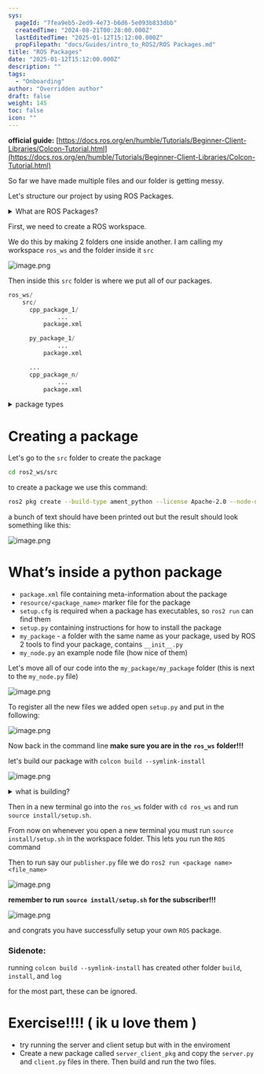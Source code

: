```yaml
---
sys:
  pageId: "7fea9eb5-2ed9-4e73-b6d6-5e093b833dbb"
  createdTime: "2024-08-21T00:28:00.000Z"
  lastEditedTime: "2025-01-12T15:12:00.000Z"
  propFilepath: "docs/Guides/intro_to_ROS2/ROS Packages.md"
title: "ROS Packages"
date: "2025-01-12T15:12:00.000Z"
description: ""
tags:
  - "Onboarding"
author: "Overridden author"
draft: false
weight: 145
toc: false
icon: ""
---
```


**official guide:** [https://docs.ros.org/en/humble/Tutorials/Beginner-Client-Libraries/Colcon-Tutorial.html](https://docs.ros.org/en/humble/Tutorials/Beginner-Client-Libraries/Colcon-Tutorial.html)

So far we have made multiple files and our folder is getting messy.

Let's structure our project by using ROS Packages.

<details>

<summary>What are ROS Packages?</summary>

ROS Packages are, as the name implies, packages of code that are highly sharable between ROS developers.

They consist of a folder, `package.xml` file, and source code

```python
      cpp_package_1/
		      ... imagine much code files here ..
          package.xml
```

</details>

First, we need to create a ROS workspace.

We do this by making 2 folders one inside another. I am calling my workspace `ros_ws` and the folder inside it `src`

![image.png](https://prod-files-secure.s3.us-west-2.amazonaws.com/d518164a-d88e-44d1-a4ee-3adb3bd8bce0/70706947-fd18-4537-a67b-e12946812d31/image.png?X-Amz-Algorithm=AWS4-HMAC-SHA256&X-Amz-Content-Sha256=UNSIGNED-PAYLOAD&X-Amz-Credential=ASIAZI2LB466YIOVRGTK%2F20250408%2Fus-west-2%2Fs3%2Faws4_request&X-Amz-Date=20250408T181039Z&X-Amz-Expires=3600&X-Amz-Security-Token=IQoJb3JpZ2luX2VjEAIaCXVzLXdlc3QtMiJIMEYCIQCCmgkiPze4o4LCM4vnVELRDsFgREJTvBYu5AdEQu7s4gIhAL0DFzRzkn0nmmyn2zD0eD%2F59pd5w6CWXHNCyAPylbuFKv8DCHsQABoMNjM3NDIzMTgzODA1IgzQAj4WsYvQF0jss6Mq3APXjK2pgeR1qfVs%2B4VjRDEgmNosXkD9jYOMN3kQYm8qa3BLJalYiHsHdXpRNJmG7gdE0NNMo1DllpW7pM1tLHFg2d0tUqkanZ4wjdz4e45lu%2BxxnRzWdvpSrwD1oPMVFYG2%2FT7Is1E2u2L%2BPxWyhWbctwgJqjf%2FijtTK9hwGizBaPkiYJ25Y50E7Yam5Z0PswV8MwTd467BLTcOr1WoDgn2Lw59wMw7E3w0WmwcTTM1iM72HyUcvmCxF9XDjdtKBLuyH9bOxThb6vGw77v1BBMmgaBFYLmTYX2Aubz0380JXjcTQM0izXvcmXEjFmuFImmaZBmFH%2FR0LQ1CrOBD0KDseug3unSh8sYdH2YKjkR0Pu9HDG9fsrr7H2UtXtgff%2Bqj3%2F4%2Fr0imgalz0BJW9AHqFlzph2dx8xxoTWvAIOA1q26d8%2F0dpYAB77soMNwzBFNo3uxTtmHS7aA%2BzuK5%2F4hET2UsDwDqV1aBeBx6EMlZIjTEXu%2FqHmLI7%2BJ1xEIWLJd0NbavqnVVctidYcqAGQij%2Ft1U81GlRSxH36FdfCZaTeSIlP7lpktuzt3wUJlIB7vdqh8yRLNPjipG60nJh9ZYQ0lKnNg4Dt1VLaT7V0FfHOwBuJImjEHbMkKNnjDUu9W%2FBjqkAeC69rJdySSrW2cgQCJYdgbZzLlQ5byx1mklvHzgRgm5dx5laqFP1SzZU4va6eUQekapjUE%2BVHIzcjko1zVFUUrNtQFAtjItwNoyyYg8z0BGBMeFIPdgDCjlvxtVIE%2B0A149dcRH1ne3fRflZBGJxNE65aDK7YHqnIcOajpzHAiy%2F0vAr5T2%2Bu9njor%2BcTozSomfQr7rHrt7jV4jGIGPqXztFlVg&X-Amz-Signature=abfb9c930630c3ebdbd9fa621544940ed7d16c6cea2bd09f3424420efd5e5505&X-Amz-SignedHeaders=host&x-id=GetObject)

Then inside this `src` folder is where we put all of our packages.

```python
ros_ws/
    src/
      cpp_package_1/
		      ...
          package.xml

      py_package_1/
		      ...
          package.xml

      ...
      cpp_package_n/
		      ...
          package.xml

```

<details>

<summary>package types</summary>

packages can be either `C++` or python.

the intern file structure is different for each but for this guide we will stick to creating python packages

</details>

# Creating a package

Let's go to the `src` folder to create the package

```bash
cd ros2_ws/src
```

to create a package we use this command:

```bash
ros2 pkg create --build-type ament_python --license Apache-2.0 --node-name my_node my_package
```

a bunch of text should have been printed out but the result should look something like this:

![image.png](https://prod-files-secure.s3.us-west-2.amazonaws.com/d518164a-d88e-44d1-a4ee-3adb3bd8bce0/e6cf1e3f-8512-4a3e-b131-079f800bf3e8/image.png?X-Amz-Algorithm=AWS4-HMAC-SHA256&X-Amz-Content-Sha256=UNSIGNED-PAYLOAD&X-Amz-Credential=ASIAZI2LB466YIOVRGTK%2F20250408%2Fus-west-2%2Fs3%2Faws4_request&X-Amz-Date=20250408T181039Z&X-Amz-Expires=3600&X-Amz-Security-Token=IQoJb3JpZ2luX2VjEAIaCXVzLXdlc3QtMiJIMEYCIQCCmgkiPze4o4LCM4vnVELRDsFgREJTvBYu5AdEQu7s4gIhAL0DFzRzkn0nmmyn2zD0eD%2F59pd5w6CWXHNCyAPylbuFKv8DCHsQABoMNjM3NDIzMTgzODA1IgzQAj4WsYvQF0jss6Mq3APXjK2pgeR1qfVs%2B4VjRDEgmNosXkD9jYOMN3kQYm8qa3BLJalYiHsHdXpRNJmG7gdE0NNMo1DllpW7pM1tLHFg2d0tUqkanZ4wjdz4e45lu%2BxxnRzWdvpSrwD1oPMVFYG2%2FT7Is1E2u2L%2BPxWyhWbctwgJqjf%2FijtTK9hwGizBaPkiYJ25Y50E7Yam5Z0PswV8MwTd467BLTcOr1WoDgn2Lw59wMw7E3w0WmwcTTM1iM72HyUcvmCxF9XDjdtKBLuyH9bOxThb6vGw77v1BBMmgaBFYLmTYX2Aubz0380JXjcTQM0izXvcmXEjFmuFImmaZBmFH%2FR0LQ1CrOBD0KDseug3unSh8sYdH2YKjkR0Pu9HDG9fsrr7H2UtXtgff%2Bqj3%2F4%2Fr0imgalz0BJW9AHqFlzph2dx8xxoTWvAIOA1q26d8%2F0dpYAB77soMNwzBFNo3uxTtmHS7aA%2BzuK5%2F4hET2UsDwDqV1aBeBx6EMlZIjTEXu%2FqHmLI7%2BJ1xEIWLJd0NbavqnVVctidYcqAGQij%2Ft1U81GlRSxH36FdfCZaTeSIlP7lpktuzt3wUJlIB7vdqh8yRLNPjipG60nJh9ZYQ0lKnNg4Dt1VLaT7V0FfHOwBuJImjEHbMkKNnjDUu9W%2FBjqkAeC69rJdySSrW2cgQCJYdgbZzLlQ5byx1mklvHzgRgm5dx5laqFP1SzZU4va6eUQekapjUE%2BVHIzcjko1zVFUUrNtQFAtjItwNoyyYg8z0BGBMeFIPdgDCjlvxtVIE%2B0A149dcRH1ne3fRflZBGJxNE65aDK7YHqnIcOajpzHAiy%2F0vAr5T2%2Bu9njor%2BcTozSomfQr7rHrt7jV4jGIGPqXztFlVg&X-Amz-Signature=9f26a7df79976106fdad164fd0c0d356caa986cc8cd36308c2416987e21639a4&X-Amz-SignedHeaders=host&x-id=GetObject)

# What’s inside a python package

- `package.xml` file containing meta-information about the package
- `resource/<package_name>` marker file for the package
- `setup.cfg` is required when a package has executables, so `ros2 run` can find them
- `setup.py` containing instructions for how to install the package
- `my_package` - a folder with the same name as your package, used by ROS 2 tools to find your package, contains `__init__.py`
- `my_node.py` an example node file (how nice of them)

Let's move all of our code into the `my_package/my_package` folder (this is next to the `my_node.py` file)

![image.png](https://prod-files-secure.s3.us-west-2.amazonaws.com/d518164a-d88e-44d1-a4ee-3adb3bd8bce0/9ce58f11-0da9-4d3e-b86d-506a9685d378/image.png?X-Amz-Algorithm=AWS4-HMAC-SHA256&X-Amz-Content-Sha256=UNSIGNED-PAYLOAD&X-Amz-Credential=ASIAZI2LB466YIOVRGTK%2F20250408%2Fus-west-2%2Fs3%2Faws4_request&X-Amz-Date=20250408T181039Z&X-Amz-Expires=3600&X-Amz-Security-Token=IQoJb3JpZ2luX2VjEAIaCXVzLXdlc3QtMiJIMEYCIQCCmgkiPze4o4LCM4vnVELRDsFgREJTvBYu5AdEQu7s4gIhAL0DFzRzkn0nmmyn2zD0eD%2F59pd5w6CWXHNCyAPylbuFKv8DCHsQABoMNjM3NDIzMTgzODA1IgzQAj4WsYvQF0jss6Mq3APXjK2pgeR1qfVs%2B4VjRDEgmNosXkD9jYOMN3kQYm8qa3BLJalYiHsHdXpRNJmG7gdE0NNMo1DllpW7pM1tLHFg2d0tUqkanZ4wjdz4e45lu%2BxxnRzWdvpSrwD1oPMVFYG2%2FT7Is1E2u2L%2BPxWyhWbctwgJqjf%2FijtTK9hwGizBaPkiYJ25Y50E7Yam5Z0PswV8MwTd467BLTcOr1WoDgn2Lw59wMw7E3w0WmwcTTM1iM72HyUcvmCxF9XDjdtKBLuyH9bOxThb6vGw77v1BBMmgaBFYLmTYX2Aubz0380JXjcTQM0izXvcmXEjFmuFImmaZBmFH%2FR0LQ1CrOBD0KDseug3unSh8sYdH2YKjkR0Pu9HDG9fsrr7H2UtXtgff%2Bqj3%2F4%2Fr0imgalz0BJW9AHqFlzph2dx8xxoTWvAIOA1q26d8%2F0dpYAB77soMNwzBFNo3uxTtmHS7aA%2BzuK5%2F4hET2UsDwDqV1aBeBx6EMlZIjTEXu%2FqHmLI7%2BJ1xEIWLJd0NbavqnVVctidYcqAGQij%2Ft1U81GlRSxH36FdfCZaTeSIlP7lpktuzt3wUJlIB7vdqh8yRLNPjipG60nJh9ZYQ0lKnNg4Dt1VLaT7V0FfHOwBuJImjEHbMkKNnjDUu9W%2FBjqkAeC69rJdySSrW2cgQCJYdgbZzLlQ5byx1mklvHzgRgm5dx5laqFP1SzZU4va6eUQekapjUE%2BVHIzcjko1zVFUUrNtQFAtjItwNoyyYg8z0BGBMeFIPdgDCjlvxtVIE%2B0A149dcRH1ne3fRflZBGJxNE65aDK7YHqnIcOajpzHAiy%2F0vAr5T2%2Bu9njor%2BcTozSomfQr7rHrt7jV4jGIGPqXztFlVg&X-Amz-Signature=029083a6e2ca6ba27155df8da8ba7442828242e9cffd40883293d35ecdcb4411&X-Amz-SignedHeaders=host&x-id=GetObject)

To register all the new files we added open `setup.py` and put in the following:

![image.png](https://prod-files-secure.s3.us-west-2.amazonaws.com/d518164a-d88e-44d1-a4ee-3adb3bd8bce0/1cd7c262-4cae-4496-9d75-c178537d24a2/image.png?X-Amz-Algorithm=AWS4-HMAC-SHA256&X-Amz-Content-Sha256=UNSIGNED-PAYLOAD&X-Amz-Credential=ASIAZI2LB466YIOVRGTK%2F20250408%2Fus-west-2%2Fs3%2Faws4_request&X-Amz-Date=20250408T181039Z&X-Amz-Expires=3600&X-Amz-Security-Token=IQoJb3JpZ2luX2VjEAIaCXVzLXdlc3QtMiJIMEYCIQCCmgkiPze4o4LCM4vnVELRDsFgREJTvBYu5AdEQu7s4gIhAL0DFzRzkn0nmmyn2zD0eD%2F59pd5w6CWXHNCyAPylbuFKv8DCHsQABoMNjM3NDIzMTgzODA1IgzQAj4WsYvQF0jss6Mq3APXjK2pgeR1qfVs%2B4VjRDEgmNosXkD9jYOMN3kQYm8qa3BLJalYiHsHdXpRNJmG7gdE0NNMo1DllpW7pM1tLHFg2d0tUqkanZ4wjdz4e45lu%2BxxnRzWdvpSrwD1oPMVFYG2%2FT7Is1E2u2L%2BPxWyhWbctwgJqjf%2FijtTK9hwGizBaPkiYJ25Y50E7Yam5Z0PswV8MwTd467BLTcOr1WoDgn2Lw59wMw7E3w0WmwcTTM1iM72HyUcvmCxF9XDjdtKBLuyH9bOxThb6vGw77v1BBMmgaBFYLmTYX2Aubz0380JXjcTQM0izXvcmXEjFmuFImmaZBmFH%2FR0LQ1CrOBD0KDseug3unSh8sYdH2YKjkR0Pu9HDG9fsrr7H2UtXtgff%2Bqj3%2F4%2Fr0imgalz0BJW9AHqFlzph2dx8xxoTWvAIOA1q26d8%2F0dpYAB77soMNwzBFNo3uxTtmHS7aA%2BzuK5%2F4hET2UsDwDqV1aBeBx6EMlZIjTEXu%2FqHmLI7%2BJ1xEIWLJd0NbavqnVVctidYcqAGQij%2Ft1U81GlRSxH36FdfCZaTeSIlP7lpktuzt3wUJlIB7vdqh8yRLNPjipG60nJh9ZYQ0lKnNg4Dt1VLaT7V0FfHOwBuJImjEHbMkKNnjDUu9W%2FBjqkAeC69rJdySSrW2cgQCJYdgbZzLlQ5byx1mklvHzgRgm5dx5laqFP1SzZU4va6eUQekapjUE%2BVHIzcjko1zVFUUrNtQFAtjItwNoyyYg8z0BGBMeFIPdgDCjlvxtVIE%2B0A149dcRH1ne3fRflZBGJxNE65aDK7YHqnIcOajpzHAiy%2F0vAr5T2%2Bu9njor%2BcTozSomfQr7rHrt7jV4jGIGPqXztFlVg&X-Amz-Signature=c94f598f3d01e5b9894a532192078e8c6c5ca5e6fe757ab052b8d44604b37960&X-Amz-SignedHeaders=host&x-id=GetObject)

Now back in the command line **make sure you are in the** **`ros_ws`** **folder!!!**

let's build our package with `colcon build --symlink-install`

![image.png](https://prod-files-secure.s3.us-west-2.amazonaws.com/d518164a-d88e-44d1-a4ee-3adb3bd8bce0/2f2a0d27-b173-48fd-b189-5f5c0ce65619/image.png?X-Amz-Algorithm=AWS4-HMAC-SHA256&X-Amz-Content-Sha256=UNSIGNED-PAYLOAD&X-Amz-Credential=ASIAZI2LB466YIOVRGTK%2F20250408%2Fus-west-2%2Fs3%2Faws4_request&X-Amz-Date=20250408T181039Z&X-Amz-Expires=3600&X-Amz-Security-Token=IQoJb3JpZ2luX2VjEAIaCXVzLXdlc3QtMiJIMEYCIQCCmgkiPze4o4LCM4vnVELRDsFgREJTvBYu5AdEQu7s4gIhAL0DFzRzkn0nmmyn2zD0eD%2F59pd5w6CWXHNCyAPylbuFKv8DCHsQABoMNjM3NDIzMTgzODA1IgzQAj4WsYvQF0jss6Mq3APXjK2pgeR1qfVs%2B4VjRDEgmNosXkD9jYOMN3kQYm8qa3BLJalYiHsHdXpRNJmG7gdE0NNMo1DllpW7pM1tLHFg2d0tUqkanZ4wjdz4e45lu%2BxxnRzWdvpSrwD1oPMVFYG2%2FT7Is1E2u2L%2BPxWyhWbctwgJqjf%2FijtTK9hwGizBaPkiYJ25Y50E7Yam5Z0PswV8MwTd467BLTcOr1WoDgn2Lw59wMw7E3w0WmwcTTM1iM72HyUcvmCxF9XDjdtKBLuyH9bOxThb6vGw77v1BBMmgaBFYLmTYX2Aubz0380JXjcTQM0izXvcmXEjFmuFImmaZBmFH%2FR0LQ1CrOBD0KDseug3unSh8sYdH2YKjkR0Pu9HDG9fsrr7H2UtXtgff%2Bqj3%2F4%2Fr0imgalz0BJW9AHqFlzph2dx8xxoTWvAIOA1q26d8%2F0dpYAB77soMNwzBFNo3uxTtmHS7aA%2BzuK5%2F4hET2UsDwDqV1aBeBx6EMlZIjTEXu%2FqHmLI7%2BJ1xEIWLJd0NbavqnVVctidYcqAGQij%2Ft1U81GlRSxH36FdfCZaTeSIlP7lpktuzt3wUJlIB7vdqh8yRLNPjipG60nJh9ZYQ0lKnNg4Dt1VLaT7V0FfHOwBuJImjEHbMkKNnjDUu9W%2FBjqkAeC69rJdySSrW2cgQCJYdgbZzLlQ5byx1mklvHzgRgm5dx5laqFP1SzZU4va6eUQekapjUE%2BVHIzcjko1zVFUUrNtQFAtjItwNoyyYg8z0BGBMeFIPdgDCjlvxtVIE%2B0A149dcRH1ne3fRflZBGJxNE65aDK7YHqnIcOajpzHAiy%2F0vAr5T2%2Bu9njor%2BcTozSomfQr7rHrt7jV4jGIGPqXztFlVg&X-Amz-Signature=fad8598989532fbdc627476fa4d83d22f6b7011acd3e3ff13c59013be514e61f&X-Amz-SignedHeaders=host&x-id=GetObject)

<details>

<summary>what is building?</summary>

if you are a CS major at Rose-Hulman you will learn the answer to this in CSSE132

but TLDR; is it combines all the code files into one program that can be run easily 

</details>

Then in a new terminal go into the `ros_ws` folder with `cd ros_ws` and run `source install/setup.sh`. 

From now on whenever you open a new terminal you must run `source install/setup.sh` in the workspace folder. This lets you run the `ROS` command

Then to run say our `publisher.py` file we do `ros2 run <package name> <file_name>`

![image.png](https://prod-files-secure.s3.us-west-2.amazonaws.com/d518164a-d88e-44d1-a4ee-3adb3bd8bce0/4f4b1219-3a44-4632-aa0a-ce3471699f59/image.png?X-Amz-Algorithm=AWS4-HMAC-SHA256&X-Amz-Content-Sha256=UNSIGNED-PAYLOAD&X-Amz-Credential=ASIAZI2LB466YIOVRGTK%2F20250408%2Fus-west-2%2Fs3%2Faws4_request&X-Amz-Date=20250408T181039Z&X-Amz-Expires=3600&X-Amz-Security-Token=IQoJb3JpZ2luX2VjEAIaCXVzLXdlc3QtMiJIMEYCIQCCmgkiPze4o4LCM4vnVELRDsFgREJTvBYu5AdEQu7s4gIhAL0DFzRzkn0nmmyn2zD0eD%2F59pd5w6CWXHNCyAPylbuFKv8DCHsQABoMNjM3NDIzMTgzODA1IgzQAj4WsYvQF0jss6Mq3APXjK2pgeR1qfVs%2B4VjRDEgmNosXkD9jYOMN3kQYm8qa3BLJalYiHsHdXpRNJmG7gdE0NNMo1DllpW7pM1tLHFg2d0tUqkanZ4wjdz4e45lu%2BxxnRzWdvpSrwD1oPMVFYG2%2FT7Is1E2u2L%2BPxWyhWbctwgJqjf%2FijtTK9hwGizBaPkiYJ25Y50E7Yam5Z0PswV8MwTd467BLTcOr1WoDgn2Lw59wMw7E3w0WmwcTTM1iM72HyUcvmCxF9XDjdtKBLuyH9bOxThb6vGw77v1BBMmgaBFYLmTYX2Aubz0380JXjcTQM0izXvcmXEjFmuFImmaZBmFH%2FR0LQ1CrOBD0KDseug3unSh8sYdH2YKjkR0Pu9HDG9fsrr7H2UtXtgff%2Bqj3%2F4%2Fr0imgalz0BJW9AHqFlzph2dx8xxoTWvAIOA1q26d8%2F0dpYAB77soMNwzBFNo3uxTtmHS7aA%2BzuK5%2F4hET2UsDwDqV1aBeBx6EMlZIjTEXu%2FqHmLI7%2BJ1xEIWLJd0NbavqnVVctidYcqAGQij%2Ft1U81GlRSxH36FdfCZaTeSIlP7lpktuzt3wUJlIB7vdqh8yRLNPjipG60nJh9ZYQ0lKnNg4Dt1VLaT7V0FfHOwBuJImjEHbMkKNnjDUu9W%2FBjqkAeC69rJdySSrW2cgQCJYdgbZzLlQ5byx1mklvHzgRgm5dx5laqFP1SzZU4va6eUQekapjUE%2BVHIzcjko1zVFUUrNtQFAtjItwNoyyYg8z0BGBMeFIPdgDCjlvxtVIE%2B0A149dcRH1ne3fRflZBGJxNE65aDK7YHqnIcOajpzHAiy%2F0vAr5T2%2Bu9njor%2BcTozSomfQr7rHrt7jV4jGIGPqXztFlVg&X-Amz-Signature=54bb7cbb10b409c12009461291c455eb59c77b1d808c42e8eb877bfb15202b59&X-Amz-SignedHeaders=host&x-id=GetObject)

**remember to run** **`source install/setup.sh`** **for the subscriber!!!**

![image.png](https://prod-files-secure.s3.us-west-2.amazonaws.com/d518164a-d88e-44d1-a4ee-3adb3bd8bce0/02121119-dad4-49ec-8356-c956108b4243/image.png?X-Amz-Algorithm=AWS4-HMAC-SHA256&X-Amz-Content-Sha256=UNSIGNED-PAYLOAD&X-Amz-Credential=ASIAZI2LB466YIOVRGTK%2F20250408%2Fus-west-2%2Fs3%2Faws4_request&X-Amz-Date=20250408T181039Z&X-Amz-Expires=3600&X-Amz-Security-Token=IQoJb3JpZ2luX2VjEAIaCXVzLXdlc3QtMiJIMEYCIQCCmgkiPze4o4LCM4vnVELRDsFgREJTvBYu5AdEQu7s4gIhAL0DFzRzkn0nmmyn2zD0eD%2F59pd5w6CWXHNCyAPylbuFKv8DCHsQABoMNjM3NDIzMTgzODA1IgzQAj4WsYvQF0jss6Mq3APXjK2pgeR1qfVs%2B4VjRDEgmNosXkD9jYOMN3kQYm8qa3BLJalYiHsHdXpRNJmG7gdE0NNMo1DllpW7pM1tLHFg2d0tUqkanZ4wjdz4e45lu%2BxxnRzWdvpSrwD1oPMVFYG2%2FT7Is1E2u2L%2BPxWyhWbctwgJqjf%2FijtTK9hwGizBaPkiYJ25Y50E7Yam5Z0PswV8MwTd467BLTcOr1WoDgn2Lw59wMw7E3w0WmwcTTM1iM72HyUcvmCxF9XDjdtKBLuyH9bOxThb6vGw77v1BBMmgaBFYLmTYX2Aubz0380JXjcTQM0izXvcmXEjFmuFImmaZBmFH%2FR0LQ1CrOBD0KDseug3unSh8sYdH2YKjkR0Pu9HDG9fsrr7H2UtXtgff%2Bqj3%2F4%2Fr0imgalz0BJW9AHqFlzph2dx8xxoTWvAIOA1q26d8%2F0dpYAB77soMNwzBFNo3uxTtmHS7aA%2BzuK5%2F4hET2UsDwDqV1aBeBx6EMlZIjTEXu%2FqHmLI7%2BJ1xEIWLJd0NbavqnVVctidYcqAGQij%2Ft1U81GlRSxH36FdfCZaTeSIlP7lpktuzt3wUJlIB7vdqh8yRLNPjipG60nJh9ZYQ0lKnNg4Dt1VLaT7V0FfHOwBuJImjEHbMkKNnjDUu9W%2FBjqkAeC69rJdySSrW2cgQCJYdgbZzLlQ5byx1mklvHzgRgm5dx5laqFP1SzZU4va6eUQekapjUE%2BVHIzcjko1zVFUUrNtQFAtjItwNoyyYg8z0BGBMeFIPdgDCjlvxtVIE%2B0A149dcRH1ne3fRflZBGJxNE65aDK7YHqnIcOajpzHAiy%2F0vAr5T2%2Bu9njor%2BcTozSomfQr7rHrt7jV4jGIGPqXztFlVg&X-Amz-Signature=4a3e2e07daf87f8ab5e6ac5a4acb1ff8867059a9436c2239fb0f75fff754f1d3&X-Amz-SignedHeaders=host&x-id=GetObject)

and congrats you have successfully setup your own `ROS` package.

### Sidenote:

running `colcon build --symlink-install` has created other folder `build`, `install`, and `log`

for the most part, these can be ignored.

# Exercise!!!! ( ik u love them )

- try running the server and client setup but with in the enviroment
- Create a new package called `server_client_pkg` and copy the `server.py` and `client.py` files in there. Then build and run the two files.
